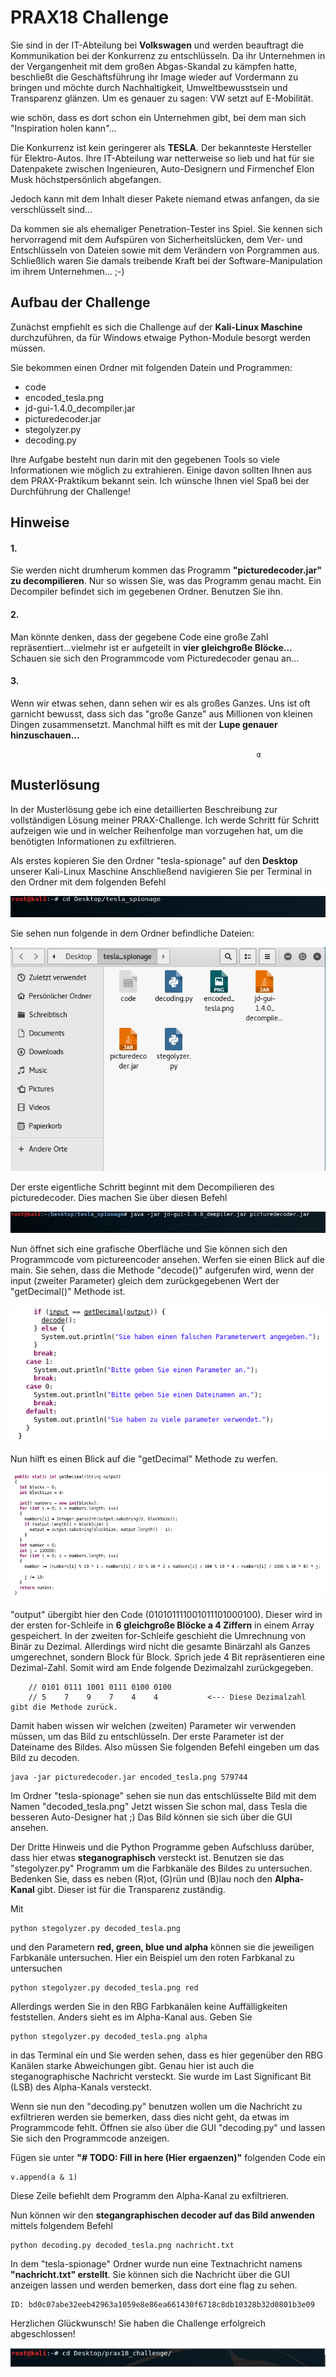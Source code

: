 # PRAX18 Challenge


Sie sind in der IT-Abteilung bei **Volkswagen** und werden beauftragt die Kommunikation bei der Konkurrenz zu entschlüsseln.
Da ihr Unternehmen in der Vergangenheit mit dem großen Abgas-Skandal zu kämpfen hatte, beschließt die Geschäftsführung 
ihr Image wieder auf Vordermann zu bringen und möchte durch Nachhaltigkeit, Umweltbewusstsein und Transparenz glänzen.
Um es genauer zu sagen: VW setzt auf E-Mobilität.

wie schön, dass es dort schon ein Unternehmen gibt, bei dem man sich "Inspiration holen kann"...

Die Konkurrenz ist kein geringerer als **TESLA**. Der bekannteste Hersteller für Elektro-Autos.
Ihre IT-Abteilung war netterweise so lieb und hat für sie Datenpakete zwischen Ingenieuren, Auto-Designern und
Firmenchef Elon Musk höchstpersönlich abgefangen.

Jedoch kann mit dem Inhalt dieser Pakete niemand etwas anfangen, da sie verschlüsselt sind...

Da kommen sie als ehemaliger Penetration-Tester ins Spiel. Sie kennen sich hervorragend mit dem
Aufspüren von Sicherheitslücken, dem Ver- und Entschlüsseln von Dateien sowie mit dem Verändern von Porgrammen aus.
Schließlich waren Sie damals treibende Kraft bei der Software-Manipulation im ihrem Unternehmen... ;-)



## Aufbau der Challenge

Zunächst empfiehlt es sich die Challenge auf der **Kali-Linux Maschine** durchzuführen, da für Windows etwaige Python-Module besorgt werden müssen.

Sie bekommen einen Ordner mit folgenden Datein und Programmen:
- code 
- encoded_tesla.png
- jd-gui-1.4.0_decompiler.jar
- picturedecoder.jar
- stegolyzer.py
- decoding.py

Ihre Aufgabe besteht nun darin mit den gegebenen Tools so viele Informationen wie möglich zu extrahieren. Einige davon sollten Ihnen aus dem PRAX-Praktikum bekannt sein.
Ich wünsche Ihnen viel Spaß bei der Durchführung der Challenge!

## Hinweise
 
#### 1.
Sie werden nicht drumherum kommen das Programm **"picturedecoder.jar" zu decompilieren**. Nur so wissen Sie, was das Programm genau macht.
Ein Decompiler befindet sich im gegebenen Ordner. Benutzen Sie ihn.

#### 2.
Man könnte denken, dass der gegebene Code eine große Zahl repräsentiert...vielmehr ist er aufgeteilt in **vier gleichgroße Blöcke...**
Schauen sie sich den Programmcode vom Picturedecoder genau an...

#### 3.
Wenn wir etwas sehen, dann sehen wir es als großes Ganzes. Uns ist oft garnicht bewusst, dass sich das "große Ganze" aus Millionen von kleinen Dingen zusammensetzt. Manchmal hilft es mit der **Lupe genauer hinzuschauen...**


                                                           α

## Musterlösung
In der Musterlösung gebe ich eine detaillierten Beschreibung zur vollständigen Lösung meiner PRAX-Challenge.
Ich werde Schritt für Schritt aufzeigen wie und in welcher Reihenfolge man vorzugehen hat, um die benötigten Informationen zu exfiltrieren.

Als erstes kopieren Sie den Ordner "tesla-spionage" auf den **Desktop** unserer Kali-Linux Maschine
Anschließend navigieren Sie per Terminal in den Ordner mit dem folgenden Befehl

![](screenshots/terminal1.png)

Sie sehen nun folgende in dem Ordner befindliche Dateien:

![](screenshots/ordner.png)

Der erste eigentliche Schritt beginnt mit dem Decompilieren des picturedecoder. Dies machen Sie über diesen Befehl

![](screenshots/terminal2.1.png)

Nun öffnet sich eine grafische Oberfläche und Sie können sich den Programmcode vom pictureencoder ansehen. Werfen sie einen Blick auf die main. Sie sehen, dass die Methode "decode()" aufgerufen wird, wenn der input (zweiter Parameter) gleich dem zurückgegebenen Wert der "getDecimal()" Methode ist.

![](screenshots/code1.png)

Nun hilft es einen Blick auf die "getDecimal" Methode zu werfen.

![](screenshots/code2.png)

"output" übergibt hier den Code (010101111001011101000100). Dieser wird in der ersten for-Schleife in **6 gleichgroße Blöcke a 4 Ziffern** in einem Array gespeichert. In der zweiten for-Schleife geschieht die Umrechnung von Binär zu Dezimal. Allerdings wird nicht die gesamte Binärzahl als Ganzes umgerechnet, sondern Block für Block. Sprich jede 4 Bit repräsentieren eine Dezimal-Zahl.
Somit wird am Ende folgende Dezimalzahl zurückgegeben.

        // 0101 0111 1001 0111 0100 0100
        // 5    7    9    7    4    4           <--- Diese Dezimalzahl gibt die Methode zurück.
        
Damit haben wissen wir welchen (zweiten) Parameter wir verwenden müssen, um das Bild zu entschlüsseln.
Der erste Parameter ist der Dateiname des Bildes. Also müssen Sie folgenden Befehl eingeben um das Bild zu decoden.
````
java -jar picturedecoder.jar encoded_tesla.png 579744
````

Im Ordner "tesla-spionage" sehen sie nun das entschlüsselte Bild mit dem Namen "decoded_tesla.png"
Jetzt wissen Sie schon mal, dass Tesla die besseren Auto-Designer hat ;)
Das Bild können sie sich über die GUI ansehen.

Der Dritte Hinweis und die Python Programme geben Aufschluss darüber, dass hier etwas **steganographisch** versteckt ist.
Benutzen sie das "stegolyzer.py" Programm um die Farbkanäle des Bildes zu untersuchen. Bedenken Sie, dass es neben (R)ot, (G)rün und (B)lau noch den **Alpha-Kanal** gibt. Dieser ist für die Transparenz zuständig.

Mit
````
python stegolyzer.py decoded_tesla.png
````
und den Parametern **red, green, blue und alpha** können sie die jeweiligen Farbkanäle untersuchen.
Hier ein Beispiel um den roten Farbkanal zu untersuchen

````
python stegolyzer.py decoded_tesla.png red
````

Allerdings werden Sie in den RBG Farbkanälen keine Auffälligkeiten feststellen. Anders sieht es im Alpha-Kanal aus.
Geben Sie
````
python stegolyzer.py decoded_tesla.png alpha
````

in das Terminal ein und Sie werden sehen, dass es hier gegenüber den RBG Kanälen starke Abweichungen gibt. Genau hier ist auch die steganographische Nachricht versteckt. Sie wurde im Last Significant Bit (LSB) des Alpha-Kanals versteckt.

Wenn sie nun den "decoding.py" benutzen wollen um die Nachricht zu exfiltrieren werden sie bemerken, dass dies nicht geht, da etwas im Programmcode fehlt. Öffnen sie also über die GUI "decoding.py" und lassen Sie sich den Programmcode anzeigen.

Fügen sie unter **"# TODO: Fill in here (Hier ergaenzen)"** folgenden Code ein
````
v.append(a & 1)
````
Diese Zeile befiehlt dem Programm den Alpha-Kanal zu exfiltrieren.

Nun können wir den **stegangraphischen decoder auf das Bild anwenden** mittels folgendem Befehl
````
python decoding.py decoded_tesla.png nachricht.txt
````
In dem "tesla-spionage" Ordner wurde nun eine Textnachricht namens **"nachricht.txt" erstellt**. Sie können sich die Nachricht über die GUI anzeigen lassen und werden bemerken, dass dort eine flag zu sehen.

````
ID: bd0c07abe32eeb42963a1059e8e86ea661430f6718c8db10328b32d0801b3e09
````

Herzlichen Glückwunsch! Sie haben die Challenge erfolgreich abgeschlossen!


![image](screenshots/terminal.png)
